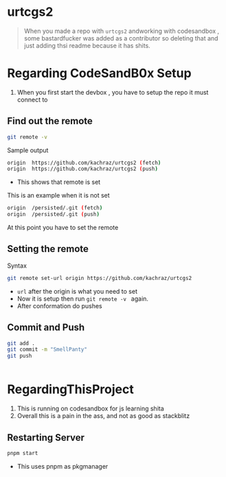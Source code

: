 # urtcgs2

> When you made a repo with `urtcgs2` andworking with codesandbox , some bastardfucker was added as a contributor so deleting that and just adding thsi readme because it has shits. 

# Regarding CodeSandB0x Setup

1. When you first start the devbox , you have to setup the repo it must connect to

## Find out the remote

```sh
git remote -v
```

Sample output

```sh
origin  https://github.com/kachraz/urtcgs2 (fetch)
origin  https://github.com/kachraz/urtcgs2 (push)
```

- This shows that remote is set

This is an example when it is not set

```sh
origin  /persisted/.git (fetch)
origin  /persisted/.git (push)
```

At this point you have to set the remote

## Setting the remote

Syntax

```sh
git remote set-url origin https://github.com/kachraz/urtcgs2
```

- `url` after the origin is what you need to set
- Now it is setup then run `git remote -v ` again.
- After conformation do pushes

## Commit and Push

```sh
git add .
git commit -m "SmellPanty"
git push
```

```sh

```

# RegardingThisProject

1. This is running on codesandbox for js learning shita
2. Overall this is a pain in the ass, and not as good as stackblitz

## Restarting Server

```sh
pnpm start
```

- This uses pnpm as pkgmanager